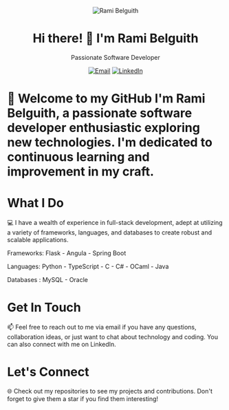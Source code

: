 <p align="center">
  <img src="[https://your-image-url.com](https://ibb.co/xjpPczP)" alt="Rami Belguith">
</p>
<h1 align="center">Hi there! 👋 I'm Rami Belguith</h1>
<p align="center">
  Passionate Software Developer
</p>
<p align="center">
  <a href="mailto:belguithrami150@gmail.com"><img src="https://img.shields.io/badge/Email-Drop%20Me%20A%20Message-blue?style=flat-square&logo=gmail" alt="Email"></a>
  <a href="[your-linkedin-profile-link](https://www.linkedin.com/in/rami-belguith-a69830298/)"><img src="https://img.shields.io/badge/LinkedIn-Connect%20With%20Me-blue?style=flat-square&logo=linkedin" alt="LinkedIn"></a>
</p>


# 🚀  Welcome to my GitHub I'm Rami Belguith, a passionate software developer enthusiastic  exploring new technologies. I'm dedicated to continuous learning and improvement in my craft.

# What I Do
💻  I have a wealth of experience in full-stack development, adept at utilizing a variety of frameworks, languages, and databases to create robust and scalable applications.

Frameworks: Flask - Angula - Spring Boot

Languages: Python - TypeScript - C - C# - OCaml - Java

Databases : MySQL - Oracle


# Get In Touch
📫 Feel free to reach out to me via email if you have any questions, collaboration ideas, or just want to chat about technology and coding. You can also connect with me on LinkedIn.

# Let's Connect 
🌐 Check out my repositories to see my projects and contributions. Don't forget to give them a star if you find them interesting! 
